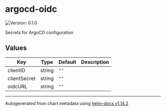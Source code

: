 # argocd-oidc

![Version: 0.1.0](https://img.shields.io/badge/Version-0.1.0-informational?style=flat-square)

Secrets for ArgoCD configuration

## Values

| Key | Type | Default | Description |
|-----|------|---------|-------------|
| clientID | string | `""` |  |
| clientSecret | string | `""` |  |
| oidcURL | string | `""` |  |

----------------------------------------------
Autogenerated from chart metadata using [helm-docs v1.14.2](https://github.com/norwoodj/helm-docs/releases/v1.14.2)
